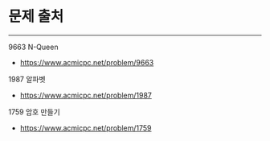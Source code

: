 # 문제 출처

---
9663 N-Queen
- https://www.acmicpc.net/problem/9663

1987 알파벳
- https://www.acmicpc.net/problem/1987

1759 암호 만들기
- https://www.acmicpc.net/problem/1759